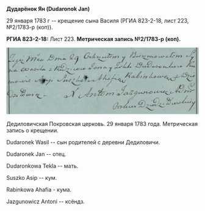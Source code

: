**Дударёнок Ян (Dudaronok Jan)**

29 января 1783 г -- крещение сына Василя (РГИА 823-2-18, лист 223,
№2/1783-р (коп)).

**РГИА 823-2-18:** Лист 223. **Метрическая запись №2/1783-р (коп).**

![](./media/2631b6c50938035dbab2dbdf5c4e3496d58521b7.png)

Дедиловичская Покровская церковь. 29 января 1783 года. Метрическая
запись о крещении.

Dudaronek Wasil -- сын родителей с деревни Дедиловичи.

Dudaronek Jan -- отец.

Dudaronkowa Tekla -- мать.

Suszko Asip -- кум.

Rabinkowa Ahafia - кума.

Jazgunowicz Antoni -- ксёндз.
